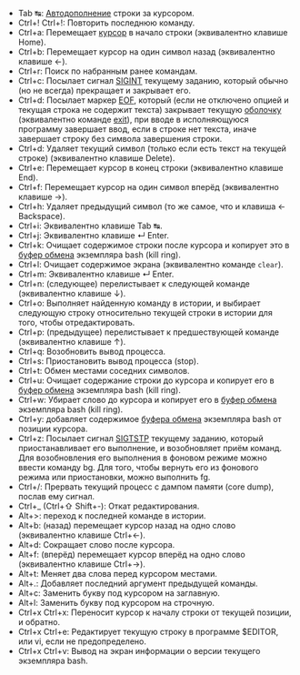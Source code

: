 - Tab ↹: [Автодополнение](https://ru.wikipedia.org/wiki/%D0%90%D0%B2%D1%82%D0%BE%D0%B4%D0%BE%D0%BF%D0%BE%D0%BB%D0%BD%D0%B5%D0%BD%D0%B8%D0%B5 "Автодополнение") строки за курсором.
- Ctrl+! Ctrl+!: Повторить последнюю команду.
- Ctrl+a: Перемещает [курсор](https://ru.wikipedia.org/wiki/%D0%9A%D1%83%D1%80%D1%81%D0%BE%D1%80 "Курсор") в начало строки (эквивалентно клавише Home).
- Ctrl+b: Перемещает курсор на один символ назад (эквивалентно клавише ←).
- Ctrl+r: Поиск по набранным ранее командам.
- Ctrl+c: Посылает сигнал [SIGINT](https://ru.wikipedia.org/wiki/SIGINT "SIGINT") текущему заданию, который обычно (но не всегда) прекращает и закрывает его.
- Ctrl+d: Посылает маркер [EOF](https://ru.wikipedia.org/wiki/EOF "EOF"), который (если не отключено опцией и текущая строка не содержит текста) закрывает текущую [оболочку](https://ru.wikipedia.org/wiki/%D0%9E%D0%B1%D0%BE%D0%BB%D0%BE%D1%87%D0%BA%D0%B0_%D0%BE%D0%BF%D0%B5%D1%80%D0%B0%D1%86%D0%B8%D0%BE%D0%BD%D0%BD%D0%BE%D0%B9_%D1%81%D0%B8%D1%81%D1%82%D0%B5%D0%BC%D1%8B "Оболочка операционной системы") (эквивалентно команде [exit](https://ru.wikipedia.org/wiki/Exit "Exit")), при вводе в исполняющуюся программу завершает ввод, если в строке нет текста, иначе завершает строку без символа завершения строки.
- Ctrl+d: Удаляет текущий символ (только если есть текст на текущей строке) (эквивалентно клавише Delete).
- Ctrl+e: Перемещает курсор в конец строки (эквивалентно клавише End).
- Ctrl+f: Перемещает курсор на один символ вперёд (эквивалентно клавише →).
- Ctrl+h: Удаляет предыдущий символ (то же самое, что и клавиша ← Backspace).
- Ctrl+i: Эквивалентно клавише Tab ↹.
- Ctrl+j: Эквивалентно клавише ↵ Enter.
- Ctrl+k: Очищает содержимое строки после курсора и копирует это в [буфер обмена](https://ru.wikipedia.org/wiki/%D0%91%D1%83%D1%84%D0%B5%D1%80_%D0%BE%D0%B1%D0%BC%D0%B5%D0%BD%D0%B0 "Буфер обмена") экземпляра bash (kill ring).
- Ctrl+l: Очищает содержимое экрана (эквивалентно команде `clear`).
- Ctrl+m: Эквивалентно клавише ↵ Enter.
- Ctrl+n: (следующее) перелистывает к следующей команде (эквивалентно клавише ↓).
- Ctrl+o: Выполняет найденную команду в истории, и выбирает следующую строку относительно текущей строки в истории для того, чтобы отредактировать.
- Ctrl+p: (предыдущее) перелистывает к предшествующей команде (эквивалентно клавише ↑).
- Ctrl+q: Возобновить вывод процесса.
- Ctrl+s: Приостановить вывод процесса (stop).
- Ctrl+t: Обмен местами соседних символов.
- Ctrl+u: Очищает содержание строки до курсора и копирует его в [буфер обмена](https://ru.wikipedia.org/wiki/%D0%91%D1%83%D1%84%D0%B5%D1%80_%D0%BE%D0%B1%D0%BC%D0%B5%D0%BD%D0%B0 "Буфер обмена") экземпляра bash (kill ring).
- Ctrl+w: Убирает слово до курсора и копирует его в [буфер обмена](https://ru.wikipedia.org/wiki/%D0%91%D1%83%D1%84%D0%B5%D1%80_%D0%BE%D0%B1%D0%BC%D0%B5%D0%BD%D0%B0 "Буфер обмена") экземпляра bash (kill ring).
- Ctrl+y: добавляет содержимое [буфера обмена](https://ru.wikipedia.org/wiki/%D0%91%D1%83%D1%84%D0%B5%D1%80_%D0%BE%D0%B1%D0%BC%D0%B5%D0%BD%D0%B0 "Буфер обмена") экземпляра bash от позиции курсора.
- Ctrl+z: Посылает сигнал [SIGTSTP](https://ru.wikipedia.org/wiki/SIGTSTP "SIGTSTP") текущему заданию, который приостанавливает его выполнение, и возобновляет приём команд. Для возобновления его выполнения в фоновом режиме можно ввести команду bg. Для того, чтобы вернуть его из фонового режима или приостановки, можно выполнить fg.
- Ctrl+/: Прервать текущий процесс с дампом памяти (core dump), послав ему сигнал.
- Ctrl+_ (Ctrl+⇧ Shift+-): Откат редактирования.
- Alt+>: переход к последней команде в истории.
- Alt+b: (назад) перемещает курсор назад на одно слово (эквивалентно клавише Ctrl+←).
- Alt+d: Сокращает слово после курсора.
- Alt+f: (вперёд) перемещает курсор вперёд на одно слово (эквивалентно клавише Ctrl+→).
- Alt+t: Меняет два слова перед курсором местами.
- Alt+.: Добавляет последний аргумент предыдущей команды.
- Alt+c: Заменить букву под курсором на заглавную.
- Alt+l: Заменить букву под курсором на строчную.
- Ctrl+x Ctrl+x: Переносит курсор к началу строки от текущей позиции, и обратно.
- Ctrl+x Ctrl+e: Редактирует текущую строку в программе $EDITOR, или vi, если не предопределено.
- Ctrl+x Ctrl+v: Вывод на экран информации о версии текущего экземпляра bash.